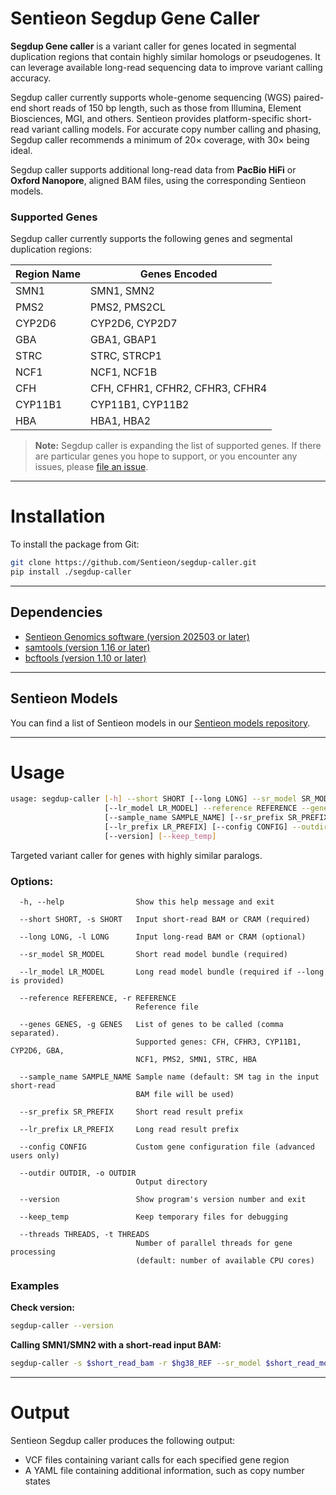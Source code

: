 # Sentieon Segdup Gene Caller

**Segdup Gene caller** is a variant caller for genes located in segmental duplication regions that contain highly similar homologs or pseudogenes. It can leverage available long-read sequencing data to improve variant calling accuracy.

Segdup caller currently supports whole-genome sequencing (WGS) paired-end short reads of 150 bp length, such as those from Illumina, Element Biosciences, MGI, and others. Sentieon provides platform-specific short-read variant calling models. For accurate copy number calling and phasing, Segdup caller recommends a minimum of 20× coverage, with 30× being ideal.

Segdup caller supports additional long-read data from **PacBio HiFi** or **Oxford Nanopore**, aligned BAM files, using the corresponding Sentieon models. 

### Supported Genes

Segdup caller currently supports the following genes and segmental duplication regions:

| Region Name | Genes Encoded                        |
|-------------|--------------------------------------|
| SMN1        | SMN1, SMN2                           |
| PMS2        | PMS2, PMS2CL                         |
| CYP2D6      | CYP2D6, CYP2D7                       |
| GBA         | GBA1, GBAP1                          |
| STRC        | STRC, STRCP1                         |
| NCF1        | NCF1, NCF1B                          |
| CFH         | CFH, CFHR1, CFHR2, CFHR3, CFHR4      |
| CYP11B1     | CYP11B1, CYP11B2                     |
| HBA         | HBA1, HBA2                           |

> **Note:** Segdup caller is expanding the list of supported genes. If there are particular genes you hope to support, or you encounter any issues, please [file an issue](https://github.com/Sentieon/segdup-caller/issues).

---

# Installation

To install the package from Git:

```bash
git clone https://github.com/Sentieon/segdup-caller.git
pip install ./segdup-caller
```

---

## Dependencies

- [Sentieon Genomics software (version 202503 or later)](https://www.sentieon.com/free-trial/)
- [samtools (version 1.16 or later)](http://www.htslib.org/)
- [bcftools (version 1.10 or later)](http://www.htslib.org/)

---

## Sentieon Models

You can find a list of Sentieon models in our [Sentieon models repository](https://github.com/Sentieon/sentieon-models).

---

# Usage

```bash
usage: segdup-caller [-h] --short SHORT [--long LONG] --sr_model SR_MODEL
                     [--lr_model LR_MODEL] --reference REFERENCE --genes GENES
                     [--sample_name SAMPLE_NAME] [--sr_prefix SR_PREFIX]
                     [--lr_prefix LR_PREFIX] [--config CONFIG] --outdir OUTDIR
                     [--version] [--keep_temp]
```

Targeted variant caller for genes with highly similar paralogs.

### Options:

```
  -h, --help                Show this help message and exit

  --short SHORT, -s SHORT   Input short-read BAM or CRAM (required)

  --long LONG, -l LONG      Input long-read BAM or CRAM (optional)

  --sr_model SR_MODEL       Short read model bundle (required)

  --lr_model LR_MODEL       Long read model bundle (required if --long is provided)

  --reference REFERENCE, -r REFERENCE
                            Reference file

  --genes GENES, -g GENES   List of genes to be called (comma separated).
                            Supported genes: CFH, CFHR3, CYP11B1, CYP2D6, GBA,
                            NCF1, PMS2, SMN1, STRC, HBA

  --sample_name SAMPLE_NAME Sample name (default: SM tag in the input short-read
                            BAM file will be used)

  --sr_prefix SR_PREFIX     Short read result prefix

  --lr_prefix LR_PREFIX     Long read result prefix

  --config CONFIG           Custom gene configuration file (advanced users only)

  --outdir OUTDIR, -o OUTDIR
                            Output directory

  --version                 Show program's version number and exit

  --keep_temp               Keep temporary files for debugging

  --threads THREADS, -t THREADS
                            Number of parallel threads for gene processing
                            (default: number of available CPU cores)
```

### Examples

**Check version:**
```bash
segdup-caller --version
```

**Calling SMN1/SMN2 with a short-read input BAM:**
```bash
segdup-caller -s $short_read_bam -r $hg38_REF --sr_model $short_read_model_bundle -g SMN1 -o $outdir 
```

---

# Output

Sentieon Segdup caller produces the following output:

- VCF files containing variant calls for each specified gene region
- A YAML file containing additional information, such as copy number states

